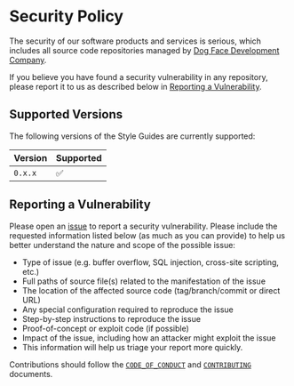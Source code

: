 # Security Policy

The security of our software products and services is serious, which includes all source code repositories managed by [Dog Face Development Company](https://github.com/orgs/Dog-Face-Development).

If you believe you have found a security vulnerability in any repository, please report it to us as described below in [Reporting a Vulnerability](#reporting-a-vulnerability).

## Supported Versions

The following versions of the Style Guides are currently supported:

| Version | Supported          |
| ------- | ------------------ |
| `0.x.x` | :white_check_mark: |

## Reporting a Vulnerability

Please open an [issue](https://github.com/Dog-Face-Development/DFD-Web-Style-Guide/issues/new/choose) to report a security vulnerability. Please include the requested information listed below (as much as you can provide) to help us better understand the nature and scope of the possible issue:

* Type of issue (e.g. buffer overflow, SQL injection, cross-site scripting, etc.)
* Full paths of source file(s) related to the manifestation of the issue
* The location of the affected source code (tag/branch/commit or direct URL)
* Any special configuration required to reproduce the issue
* Step-by-step instructions to reproduce the issue
* Proof-of-concept or exploit code (if possible)
* Impact of the issue, including how an attacker might exploit the issue
* This information will help us triage your report more quickly.

Contributions should follow the [`CODE_OF_CONDUCT`](CODE_OF_CONDUCT.md) and [`CONTRIBUTING`](CONTRIBUTING.md) documents.
